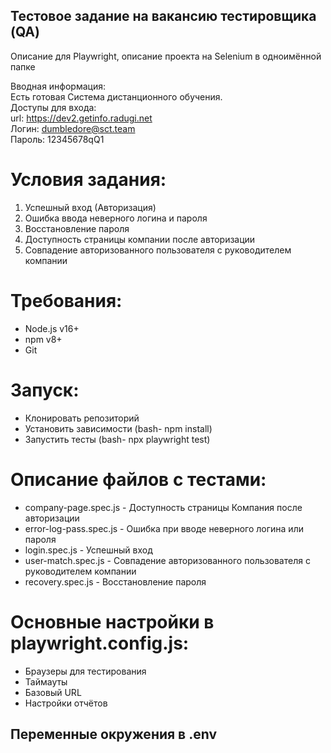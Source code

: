 ## Тестовое задание на вакансию тестировщика (QA) 

Описание для Playwright, описание проекта на Selenium в одноимённой папке

Вводная информация:<br>
Есть готовая Система дистанционного обучения. <br>
Доступы для входа: <br>
url: https://dev2.getinfo.radugi.net <br>
Логин: dumbledore@sct.team <br>
Пароль: 12345678qQ1 <br>

# Условия задания:
1. Успешный вход (Авторизация)
2. Ошибка ввода неверного логина и пароля
3. Восстановление пароля
4. Доступность страницы компании после авторизации
5. Совпадение авторизованного пользователя с руководителем компании

# Требования: 
- Node.js v16+
- npm v8+
- Git

# Запуск:
- Клонировать репозиторий
- Установить зависимости (bash- npm install)
- Запустить тесты (bash- npx playwright test)

# Описание файлов с тестами:
- company-page.spec.js - Доступность страницы Компания после авторизации
- error-log-pass.spec.js - Ошибка при вводе неверного логина или пароля
- login.spec.js - Успешный вход
- user-match.spec.js - Совпадение авторизованного пользователя с руководителем компании
- recovery.spec.js - Восстановление пароля

# Основные настройки в playwright.config.js:
- Браузеры для тестирования
- Таймауты
- Базовый URL
- Настройки отчётов

## Переменные окружения в .env
